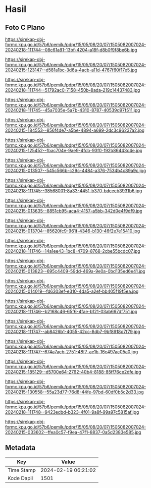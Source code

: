 # Hasil

## Foto C Plano

https://sirekap-obj-formc.kpu.go.id/57b6/pemilu/pdpr/15/05/08/20/07/1505082007024-20240218-111744--08c61a81-13bf-4204-a18f-d8b0f9f8be6b.jpg

https://sirekap-obj-formc.kpu.go.id/57b6/pemilu/pdpr/15/05/08/20/07/1505082007024-20240215-123147--d581a1bc-3d6a-4acb-a11d-4767f60f17e5.jpg

https://sirekap-obj-formc.kpu.go.id/57b6/pemilu/pdpr/15/05/08/20/07/1505082007024-20240218-111744--51792ac0-7158-450b-8ada-219c14437483.jpg

https://sirekap-obj-formc.kpu.go.id/57b6/pemilu/pdpr/15/05/08/20/07/1505082007024-20240218-111745--45a7035e-5a7b-4310-8787-40539d97f511.jpg

https://sirekap-obj-formc.kpu.go.id/57b6/pemilu/pdpr/15/05/08/20/07/1505082007024-20240215-184553--856f4de7-a5be-4894-a699-2dc3c96237a2.jpg

https://sirekap-obj-formc.kpu.go.id/57b6/pemilu/pdpr/15/05/08/20/07/1505082007024-20240215-125452--fbac704e-9ae9-4fcb-93f0-f92b86443c4e.jpg

https://sirekap-obj-formc.kpu.go.id/57b6/pemilu/pdpr/15/05/08/20/07/1505082007024-20240215-013507--545c566b-c29c-4484-a376-7534b4c89a9c.jpg

https://sirekap-obj-formc.kpu.go.id/57b6/pemilu/pdpr/15/05/08/20/07/1505082007024-20240218-111745--38568001-8a33-4451-b370-bdcecb3931b6.jpg

https://sirekap-obj-formc.kpu.go.id/57b6/pemilu/pdpr/15/05/08/20/07/1505082007024-20240215-013635--8851cb95-aca4-4157-a5bb-342d0e4f9df9.jpg

https://sirekap-obj-formc.kpu.go.id/57b6/pemilu/pdpr/15/05/08/20/07/1505082007024-20240215-013704--85620fc9-961f-4346-b130-46f2e7e15410.jpg

https://sirekap-obj-formc.kpu.go.id/57b6/pemilu/pdpr/15/05/08/20/07/1505082007024-20240218-111746--14a1ee43-1bc8-4709-8768-2cbe55bcdc07.jpg

https://sirekap-obj-formc.kpu.go.id/57b6/pemilu/pdpr/15/05/08/20/07/1505082007024-20240215-013823--695c4409-59dd-469a-9e0a-0bd135ed6e41.jpg

https://sirekap-obj-formc.kpu.go.id/57b6/pemilu/pdpr/15/05/08/20/07/1505082007024-20240215-014019--fd6303ef-e310-4da5-a2ef-bb405f19f5ea.jpg

https://sirekap-obj-formc.kpu.go.id/57b6/pemilu/pdpr/15/05/08/20/07/1505082007024-20240218-111746--b2168c46-65f6-4fae-b121-03ab667df751.jpg

https://sirekap-obj-formc.kpu.go.id/57b6/pemilu/pdpr/15/05/08/20/07/1505082007024-20240218-111747--ab8426b1-4055-42cc-8db7-9bf8918d7f79.jpg

https://sirekap-obj-formc.kpu.go.id/57b6/pemilu/pdpr/15/05/08/20/07/1505082007024-20240218-111747--674a7acb-2751-48f7-ae1b-16c497ac05a0.jpg

https://sirekap-obj-formc.kpu.go.id/57b6/pemilu/pdpr/15/05/08/20/07/1505082007024-20240215-185129--d5700e64-2762-40b4-8188-85ff76ce2dfe.jpg

https://sirekap-obj-formc.kpu.go.id/57b6/pemilu/pdpr/15/05/08/20/07/1505082007024-20240215-130558--55a23d77-76d8-44fe-97bd-60df0b5c2d33.jpg

https://sirekap-obj-formc.kpu.go.id/57b6/pemilu/pdpr/15/05/08/20/07/1505082007024-20240218-111748--9423edbd-b323-4f01-9a8f-99a97c5815af.jpg

https://sirekap-obj-formc.kpu.go.id/57b6/pemilu/pdpr/15/05/08/20/07/1505082007024-20240215-033602--ffea0c57-f9ea-47f1-8837-0a5d2383e585.jpg


## Metadata

| Key        | Value               |
| ---------- | ------------------- |
| Time Stamp | 2024-02-19 06:21:02 |
| Kode Dapil | 1501                |



